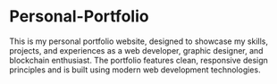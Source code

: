 # Personal-Portfolio
This is my personal portfolio website, designed to showcase my skills, projects, and experiences as a web developer, graphic designer, and blockchain enthusiast. The portfolio features clean, responsive design principles and is built using modern web development technologies.
